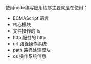 使用node编写应用程序主要就是在使用：

* ECMAScript 语言
* 核心模块
* 文件操作的 fs
* http 服务的 http
* url 路径操作系统
* path 路径处理模块
* os 操作系统信息
